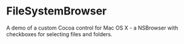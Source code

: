 FileSystemBrowser
========

A demo of a custom Cocoa control for Mac OS X - a NSBrowser with checkboxes for selecting files and folders.
